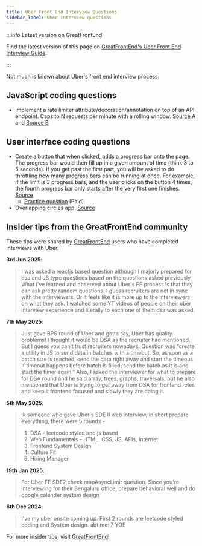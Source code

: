 ```yaml
---
title: Uber Front End Interview Questions
sidebar_label: Uber interview questions
---
```


:::info Latest version on GreatFrontEnd

Find the latest version of this page on [GreatFrontEnd's Uber Front End Interview Guide](https://www.greatfrontend.com/interviews/company/uber/questions-guides?utm_source=frontendinterviewhandbook&utm_medium=referral&gnrs=frontendinterviewhandbook).

:::

Not much is known about Uber's front end interview process.

## JavaScript coding questions

- Implement a rate limiter attribute/decoration/annotation on top of an API endpoint. Caps to N requests per minute with a rolling window. [Source A](https://leetcode.com/discuss/interview-question/2409192/Uber-or-Phone-Screen-or-Senior-Front-End-Engineer) and [Source B](https://leetcode.com/discuss/interview-question/124880/Rate-Limiter)

## User interface coding questions

- Create a button that when clicked, adds a progress bar onto the page. The progress bar would then fill up in a given amount of time (think 3 to 5 seconds). If you get past the first part, you will be asked to do throttling how many progress bars can be running at once. For example, if the limit is 3 progress bars, and the user clicks on the button 4 times, the fourth progress bar only starts after the very first one finishes. [Source](https://leetcode.com/discuss/interview-question/1064199/uber-front-end-phone-screen-reject)
  - [Practice question](https://www.greatfrontend.com/questions/user-interface/progress-bars?utm_source=frontendinterviewhandbook&utm_medium=referral&gnrs=frontendinterviewhandbook) (Paid)
- Overlapping circles app. [Source](https://leetcode.com/discuss/interview-question/1784074/Uber-or-Phone-or-Overlapping-circles-app-or-Reject)

## Insider tips from the GreatFrontEnd community

These tips were shared by [GreatFrontEnd](https://www.greatfrontend.com/?utm_source=frontendinterviewhandbook&utm_medium=referral&gnrs=frontendinterviewhandbook) users who have completed interviews with Uber.

**3rd Jun 2025**:

> I was asked a reactjs based question although I majorly prepared for dsa and JS type questions based on the questions asked previously. What I've learned and observed about Uber's FE process is that they can ask pretty random questions. I guess recruiters are not in sync with the interviewers. Or it feels like it is more up to the interviewers on what they ask. I watched some YT videos of people on their uber interview experience and literally to each one of them dsa was asked.

**7th May 2025**:

> Just gave BPS round of Uber and gotta say, Uber has quality problems! I thought it would be DSA as the recruiter had mentioned. But I guess you can’t trust recruiters nowadays. Question was “create a utility in JS to send data in batches with a timeout. So, as soon as a batch size is reached, send the data right away and start the timeout. If timeout happens before batch is filled, send the batch as it is and start the timer again.” Also, I asked the interviewer for what to prepare for DSA round and he said array, trees, graphs, traversals, but he also mentioned that Uber is trying to get away from DSA for frontend roles and keep it frontend focused and slowly they are doing it.

**5th May 2025**:

> Ik someone who gave Uber's SDE II web interview, in short prepare everything, there were 5 rounds -
>
> 1. DSA - leetcode styled and js based
> 2. Web Fundamentals - HTML, CSS, JS, APIs, Internet
> 3. Frontend System Design
> 4. Culture Fit
> 5. Hiring Manager

**19th Jan 2025**:

> For Uber FE SDE2 check mapAsyncLimit question. Since you're interviewing for their Bengaluru office, prepare behavioral well and do google calender system design

**6th Dec 2024**:

> I've my uber onsite coming up. First 2 rounds are leetcode styled coding and System design. abt me: 7 YOE

For more insider tips, visit [GreatFrontEnd](https://www.greatfrontend.com/?utm_source=frontendinterviewhandbook&utm_medium=referral&gnrs=frontendinterviewhandbook)!
